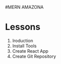 #MERN AMAZONA

# Lessons

1. Iroduction
2. Install Tools
3. Create React App
4. Create Git Repository
